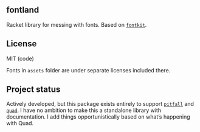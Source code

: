 ## fontland

Racket library for messing with fonts. Based on [`fontkit`](https://github.com/foliojs/fontkit).


## License


MIT (code)

Fonts in `assets` folder are under separate licenses included there.


## Project status

Actively developed, but this package exists entirely to support [`pitfall`](https://git.matthewbutterick.com/mbutterick/typesetting/src/branch/main/pitfall) and [`quad`](https://git.matthewbutterick.com/mbutterick/typesetting/src/branch/main/quad). I have no ambition to make this a standalone library with documentation. I add things opportunistically based on what’s happening with Quad.
